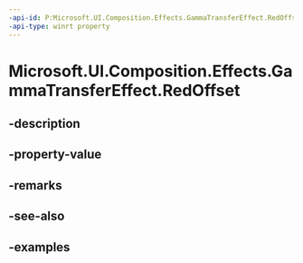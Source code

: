 ```yaml
---
-api-id: P:Microsoft.UI.Composition.Effects.GammaTransferEffect.RedOffset
-api-type: winrt property
---
```


# Microsoft.UI.Composition.Effects.GammaTransferEffect.RedOffset

<!--
public float RedOffset { get; set; }
-->


## -description

## -property-value

## -remarks

## -see-also

## -examples


